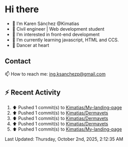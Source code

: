 # Hi there 

- 👋  I’m Karen Sánchez @Kimatias
- 📐 Civil engineer | Web development student
- 👀 I’m interested in front-end development
- 🌱 I’m currently learning javascript, HTML and CCS.
- 💃 Dancer at heart

## Contact 

📫 How to reach me: ing.ksanchezp@gmail.com

## :zap: Recent Activity

<!--RECENT_ACTIVITY:start-->
1. ⬆️ Pushed 1 commit(s) to [Kimatias/My-landing-page](https://github.com/Kimatias/My-landing-page)<br>
2. ⬆️ Pushed 1 commit(s) to [Kimatias/Dermavets](https://github.com/Kimatias/Dermavets)<br>
3. ⬆️ Pushed 1 commit(s) to [Kimatias/Dermavets](https://github.com/Kimatias/Dermavets)<br>
4. ⬆️ Pushed 1 commit(s) to [Kimatias/Dermavets](https://github.com/Kimatias/Dermavets)<br>
5. ⬆️ Pushed 1 commit(s) to [Kimatias/My-landing-page](https://github.com/Kimatias/My-landing-page)<br>
<!--RECENT_ACTIVITY:end-->

<!--RECENT_ACTIVITY:last_update-->
Last Updated: Thursday, October 2nd, 2025, 2:12:35 AM
<!--RECENT_ACTIVITY:last_update_end-->

<!---
Kimatias/Kimatias is a ✨ special ✨ repository because its `README.md` (this file) appears on your GitHub profile.
You can click the Preview link to take a look at your changes.
--->
